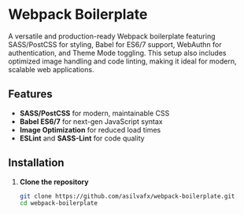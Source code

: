 # Webpack Boilerplate

A versatile and production-ready Webpack boilerplate featuring SASS/PostCSS for styling, Babel for ES6/7 support, WebAuthn for authentication, and Theme Mode toggling. This setup also includes optimized image handling and code linting, making it ideal for modern, scalable web applications.

## Features
- **SASS/PostCSS** for modern, maintainable CSS
- **Babel ES6/7** for next-gen JavaScript syntax
- **Image Optimization** for reduced load times
- **ESLint** and **SASS-Lint** for code quality

## Installation

1. **Clone the repository**
   ```bash
   git clone https://github.com/asilvafx/webpack-boilerplate.git
   cd webpack-boilerplate
